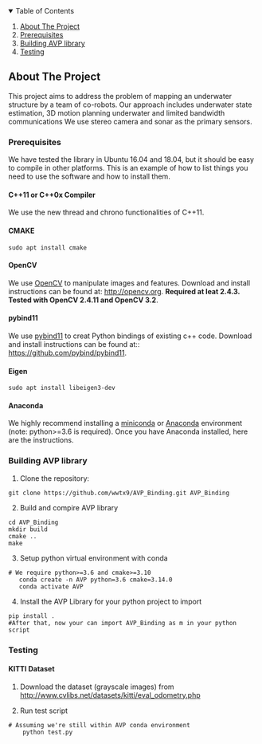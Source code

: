 <!--
*** Thanks for checking out the Best-README-Template. If you have a suggestion
*** that would make this better, please fork the repo and create a pull request
*** or simply open an issue with the tag "enhancement".
*** Thanks again! Now go create something AMAZING! :D
-->



<!-- PROJECT SHIELDS -->
<!--
*** I'm using markdown "reference style" links for readability.
*** Reference links are enclosed in brackets [ ] instead of parentheses ( ).
*** See the bottom of this document for the declaration of the reference variables
*** for contributors-url, forks-url, etc. This is an optional, concise syntax you may use.
*** https://www.markdownguide.org/basic-syntax/#reference-style-links
-->

<!-- TABLE OF CONTENTS -->
<details open="open">
  <summary>Table of Contents</summary>
  <ol>
    <li>
      <a href="#about-the-project">About The Project</a>
      <!-- <ul>
        <li><a href="#built-with">Built With</a></li>
      </ul> -->
    </li>
    <li>
      <a href="#Prerequisites">Prerequisites</a>
      <!-- <ul>
        <li><a href="#prerequisites">Prerequisites</a></li>
        <li><a href="#installation">Installation</a></li>
      </ul> -->
    </li>
    <li><a href="#Building-AVP-library">Building AVP library</a></li>
    <li><a href="#Testing">Testing</a></li>
    <!-- <li><a href="#contributing">Contributing</a></li>
    <li><a href="#license">License</a></li>
    <li><a href="#contact">Contact</a></li>
    <li><a href="#acknowledgements">Acknowledgements</a></li> -->
  </ol>
</details>



<!-- ABOUT THE PROJECT -->
## About The Project
This project aims to address the problem of mapping an underwater structure by a team of co-robots. Our approach includes underwater state estimation, 3D motion planning underwater and limited bandwidth communications
We use stereo camera and sonar as the primary sensors. 


<!-- ### Built With

This section should list any major frameworks that you built your project using. Leave any add-ons/plugins for the acknowledgements section. Here are a few examples.
* [Bootstrap](https://getbootstrap.com)
* [JQuery](https://jquery.com)
* [Laravel](https://laravel.com) -->



<!-- GETTING STARTED -->
<!-- ## Getting Started

This is an example of how you may give instructions on setting up your project locally.
To get a local copy up and running follow these simple example steps. -->

### Prerequisites
We have tested the library in Ubuntu 16.04 and 18.04, but it should be easy to compile in other platforms. 
This is an example of how to list things you need to use the software and how to install them.
<!-- * npm
  ```sh
  npm install npm@latest -g
  ``` -->
#### C++11 or C++0x Compiler
We use the new thread and chrono functionalities of C++11.

####  CMAKE
```
sudo apt install cmake
```

####  OpenCV
We use [OpenCV](http://opencv.org) to manipulate images and features. Download and install instructions can be found at: http://opencv.org. **Required at leat 2.4.3. Tested with OpenCV 2.4.11 and OpenCV 3.2**.


####  pybind11
We use [pybind11](https://pybind11.readthedocs.io/en/stable/compiling.html) to creat Python bindings of existing c++ code.  Download and install instructions can be found at:: https://github.com/pybind/pybind11.

####  Eigen
```
sudo apt install libeigen3-dev
```
####  Anaconda
We highly recommend installing a [miniconda](https://docs.conda.io/en/latest/miniconda.html) or [Anaconda](https://www.anaconda.com/distribution/#download-section) environment (note: python>=3.6 is required). Once you have Anaconda installed, here are the instructions.



### Building AVP library
1. Clone the repository:
  ```
  git clone https://github.com/wwtx9/AVP_Binding.git AVP_Binding
  ```
2. Build and compire AVP library
  ```
  cd AVP_Binding
  mkdir build
  cmake ..
  make 
  ```
3. Setup python virtual environment with conda
```
# We require python>=3.6 and cmake>=3.10
   conda create -n AVP python=3.6 cmake=3.14.0
   conda activate AVP
```
4. Install the AVP Library for your python project to import
  ```
  pip install .
  #After that, now your can import AVP_Binding as m in your python script
  ```

### Testing
#### KITTI Dataset  
1. Download the dataset (grayscale images) from http://www.cvlibs.net/datasets/kitti/eval_odometry.php 

2. Run test script
```
# Assuming we're still within AVP conda environment
    python test.py
```

